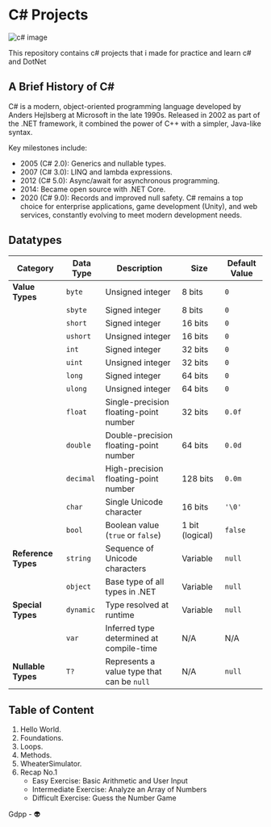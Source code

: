 # C# Projects

![c# image](https://github.com/user-attachments/assets/a87145ed-9c9d-4a0d-9bf5-15b3601b34bb)

This repository contains c# projects that i made for practice and learn c# and DotNet

## A Brief History of C#
C# is a modern, object-oriented programming language developed by Anders Hejlsberg at Microsoft in the late 1990s. Released in 2002 as part of the .NET framework, it combined the power of C++ with a simpler, Java-like syntax.

Key milestones include:

- 2005 (C# 2.0): Generics and nullable types.
- 2007 (C# 3.0): LINQ and lambda expressions.
- 2012 (C# 5.0): Async/await for asynchronous programming.
- 2014: Became open source with .NET Core.
- 2020 (C# 9.0): Records and improved null safety.
C# remains a top choice for enterprise applications, game development (Unity), and web services, constantly evolving to meet modern development needs.

## Datatypes

| **Category**      | **Data Type**       | **Description**                                  | **Size**          | **Default Value** |
|--------------------|---------------------|--------------------------------------------------|-------------------|-------------------|
| **Value Types**    | `byte`             | Unsigned integer                                | 8 bits            | `0`               |
|                    | `sbyte`            | Signed integer                                  | 8 bits            | `0`               |
|                    | `short`            | Signed integer                                  | 16 bits           | `0`               |
|                    | `ushort`           | Unsigned integer                                | 16 bits           | `0`               |
|                    | `int`              | Signed integer                                  | 32 bits           | `0`               |
|                    | `uint`             | Unsigned integer                                | 32 bits           | `0`               |
|                    | `long`             | Signed integer                                  | 64 bits           | `0`               |
|                    | `ulong`            | Unsigned integer                                | 64 bits           | `0`               |
|                    | `float`            | Single-precision floating-point number          | 32 bits           | `0.0f`            |
|                    | `double`           | Double-precision floating-point number          | 64 bits           | `0.0d`            |
|                    | `decimal`          | High-precision floating-point number            | 128 bits          | `0.0m`            |
|                    | `char`             | Single Unicode character                        | 16 bits           | `'\0'`            |
|                    | `bool`             | Boolean value (`true` or `false`)               | 1 bit (logical)   | `false`           |
| **Reference Types**| `string`           | Sequence of Unicode characters                  | Variable          | `null`            |
|                    | `object`           | Base type of all types in .NET                  | Variable          | `null`            |
| **Special Types**  | `dynamic`          | Type resolved at runtime                        | Variable          | `null`            |
|                    | `var`              | Inferred type determined at compile-time        | N/A               | N/A               |
| **Nullable Types** | `T?`               | Represents a value type that can be `null`      | N/A               | `null`            |

## Table of Content
1. Hello World.
2. Foundations.
3. Loops.
4. Methods.
5. WheaterSimulator.
6. Recap No.1
   - Easy Exercise: Basic Arithmetic and User Input
   - Intermediate Exercise: Analyze an Array of Numbers
   - Difficult Exercise: Guess the Number Game

Gdpp - 👽
